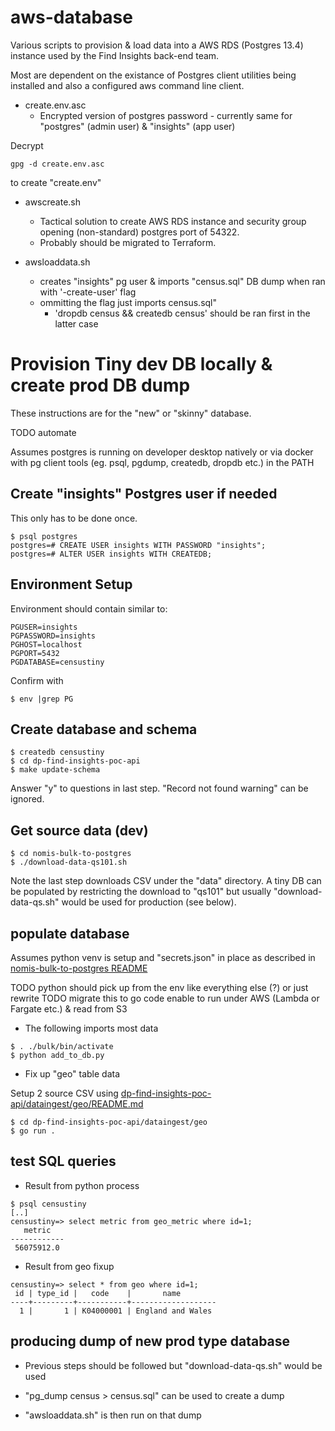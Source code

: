# aws-database

Various scripts to provision & load data into a AWS RDS (Postgres 13.4)
instance used by the Find Insights back-end team.

Most are dependent on the existance of Postgres client utilities being
installed and also a configured aws command line client.

* create.env.asc
  * Encrypted version of postgres password - currently same for "postgres" (admin
user) & "insights" (app user)

Decrypt
```
gpg -d create.env.asc
```

to create "create.env"

* awscreate.sh
  * Tactical solution to create AWS RDS instance and security group opening (non-standard) postgres port of 54322.
  * Probably should be migrated to Terraform.

* awsloaddata.sh
  * creates "insights" pg user & imports "census.sql" DB dump when ran with '-create-user' flag
  * ommitting the flag just imports census.sql"
    * 'dropdb census && createdb census' should be ran first in the latter case

# Provision Tiny dev DB locally & create prod DB dump

These instructions are for the "new" or "skinny" database.

TODO automate

Assumes postgres is running on developer desktop natively or via docker with pg
client tools (eg. psql, pgdump, createdb, dropdb etc.) in the PATH

## Create "insights" Postgres user if needed

This only has to be done once.

```
$ psql postgres
postgres=# CREATE USER insights WITH PASSWORD "insights";
postgres=# ALTER USER insights WITH CREATEDB;
```

## Environment Setup

Environment should contain similar to:

```
PGUSER=insights
PGPASSWORD=insights
PGHOST=localhost
PGPORT=5432
PGDATABASE=censustiny
```

Confirm with 

```
$ env |grep PG
```

## Create database and schema

```
$ createdb censustiny
$ cd dp-find-insights-poc-api
$ make update-schema
```

Answer "y" to questions in last step. "Record not found warning" can be
ignored.

## Get source data (dev)


```
$ cd nomis-bulk-to-postgres
$ ./download-data-qs101.sh
```

Note the last step downloads CSV under the "data" directory.  A tiny DB can be
populated by restricting the download to "qs101" but usually
"download-data-qs.sh" would be used for production (see below).

## populate database

Assumes python venv is setup and "secrets.json" in place as described in [nomis-bulk-to-postgres README](https://github.com/ONSdigital/nomis-bulk-to-postgres/blob/main/README.md)

TODO python should pick up from the env like everything else (?) or just rewrite
TODO migrate this to go code enable to run under AWS (Lambda or Fargate etc.) &
read from S3

* The following imports most data

```
$ . ./bulk/bin/activate
$ python add_to_db.py
```

* Fix up "geo" table data 

Setup 2 source CSV using [dp-find-insights-poc-api/dataingest/geo/README.md](https://github.com/ONSdigital/dp-find-insights-poc-api/blob/develop/dataingest/geo/README.md)

```
$ cd dp-find-insights-poc-api/dataingest/geo
$ go run .
```

## test SQL queries

* Result from python process

```
$ psql censustiny
[..]
censustiny=> select metric from geo_metric where id=1;
   metric   
------------
 56075912.0
```

* Result from geo fixup

```
censustiny=> select * from geo where id=1;
 id | type_id |   code    |       name        
----+---------+-----------+-------------------
  1 |       1 | K04000001 | England and Wales
```

## producing dump of new prod type database

* Previous steps should be followed but "download-data-qs.sh" would be used

* "pg_dump census > census.sql" can be used to create a dump

* "awsloaddata.sh" is then run on that dump
